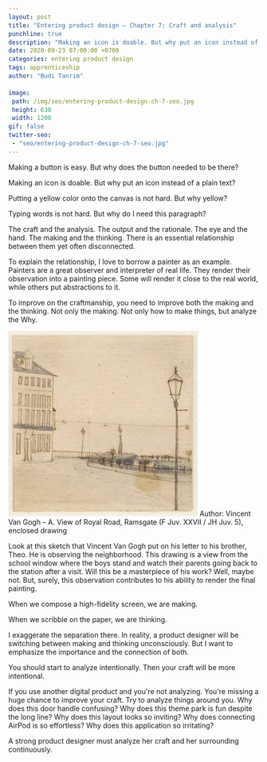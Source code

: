 ```yaml
---
layout: post
title: "Entering product design – Chapter 7: Craft and analysis"
punchline: true
description: "Making an icon is doable. But why put an icon instead of a plain text?"
date: 2020-09-23 07:00:00 +0700
categories: entering product design
tags: apprenticeship
author: "Budi Tanrim"

image:
 path: /img/seo/entering-product-design-ch-7-seo.jpg
 height: 630
 width: 1200
gif: false
twitter-seo: 
 - "seo/entering-product-design-ch-7-seo.jpg"
---
```


Making a button is easy. But why does the button needed to be there?

Making an icon is doable. But why put an icon instead of a plain text?

Putting a yellow color onto the canvas is not hard. But why yellow?

Typing words is not hard. But why do I need this paragraph?

The craft and the analysis. The output and the rationale. The eye and the hand. The making and the thinking. There is an essential relationship between them yet often disconnected.

To explain the relationship, I love to borrow a painter as an example. Painters are a great observer and interpreter of real life. They render their observation into a painting piece. Some will render it close to the real world, while others put abstractions to it.

To improve on the craftmanship, you need to improve both the making and the thinking. Not only the making. Not only how to make things, but analyze the Why.
<div class="img-wrapper m-b-m">
    <img src="/img/entering-product-design/vg-sketch.jpg" alt="Vincent Van Gogh" class="m-t-s" />
    <span class="caption">Author: Vincent Van Gogh – A. View of Royal Road, Ramsgate (F Juv. XXVII / JH Juv. 5), enclosed drawing</span>
</div>
<media:content url="/img/entering-product-design/vg-sketch.jpg" medium="image" />

Look at this sketch that Vincent Van Gogh put on his letter to his brother, Theo. He is observing the neighborhood. This drawing is a view from the school window where the boys stand and watch their parents going back to the station after a visit. Will this be a masterpiece of his work? Well, maybe not. But, surely, this observation contributes to his ability to render the final painting.

When we compose a high-fidelity screen, we are making.

When we scribble on the paper, we are thinking.

I exaggerate the separation there. In reality, a product designer will be switching between making and thinking unconsciously. But I want to emphasize the importance and the connection of both.

You should start to analyze intentionally. Then your craft will be more intentional.

If you use another digital product and you're not analyzing. You're missing a huge chance to improve your craft. Try to analyze things around you. Why does this door handle confusing? Why does this theme park is fun despite the long line? Why does this layout looks so inviting? Why does connecting AirPod is so effortless? Why does this application so irritating?

A strong product designer must analyze her craft and her surrounding continuously.

